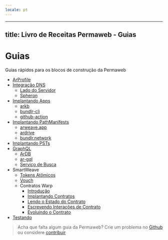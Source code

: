 ```yaml
---
locale: pt
---
```

---
title: Livro de Receitas Permaweb - Guias
---

# Guias

Guias rápidos para os blocos de construção da Permaweb

- [ArProfile](arprofile.md)
- [Integração DNS](dns-integration/server-side.md)
  - [Lado do Servidor](dns-integration/server-side.md)
  - [Spheron](dns-integration/spheron.md)
- [Implantando Apps](deployment/bundlr-cli.md)
  - [arkb](deployment/arkb.md)
  - [bundlr-cli](deployment/bundlr-cli.md)
  - [github-action](deployment/github-action.md)
- [Implantando PathManifests](deploying-manifests/deployingManifests.md)
  - [arweave.app](deploying-manifests/arweave-app.md)
  - [ardrive](deploying-manifests/ardrive.md)
  - [bundlr.network](deploying-manifests/bundlr.md)
- [Implantando PSTs](deploying-psts.md)
- [GraphQL](querying-arweave/queryingArweave.md)
  - [ArDB](querying-arweave/ardb.md)
  - [ar-gql](querying-arweave/ar-gql.md)
  - [Serviço de Busca](querying-arweave/search-indexing-service.md)
- SmartWeave
  - [Tokens Atômicos](atomic-tokens/intro.md)
  - [Vouch](vouch.md)
  - Contratos Warp
    - [Introdução](smartweave/warp/intro.md)
    - [Implantando Contratos](smartweave/warp/deploying-contracts.md)
    - [Lendo o Estado do Contrato](smartweave/warp/readstate.md)
    - [Escrevendo Interações de Contrato](smartweave/warp//write-interactions.md)
    - [Evoluindo o Contrato](smartweave/warp//evolve.md)
- [Testando](testing/arlocal.md)

> Acha que falta algum guia da Permaweb? Crie um problema no [Github](https://github.com/twilson63/permaweb-cookbook/issues) ou considere [contribuir](../getting-started/contributing.md)